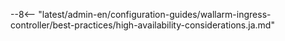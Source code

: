 --8<-- "latest/admin-en/configuration-guides/wallarm-ingress-controller/best-practices/high-availability-considerations.ja.md"
